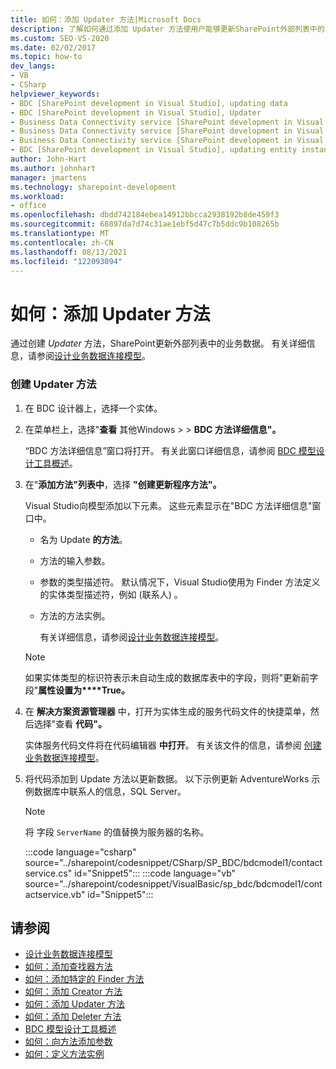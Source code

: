 ```yaml
---
title: 如何：添加 Updater 方法|Microsoft Docs
description: 了解如何通过添加 Updater 方法使用户能够更新SharePoint外部列表中的业务数据。
ms.custom: SEO-VS-2020
ms.date: 02/02/2017
ms.topic: how-to
dev_langs:
- VB
- CSharp
helpviewer_keywords:
- BDC [SharePoint development in Visual Studio], updating data
- BDC [SharePoint development in Visual Studio], Updater
- Business Data Connectivity service [SharePoint development in Visual Studio], updating data
- Business Data Connectivity service [SharePoint development in Visual Studio], Updater
- Business Data Connectivity service [SharePoint development in Visual Studio], updating entity instances
- BDC [SharePoint development in Visual Studio], updating entity instances
author: John-Hart
ms.author: johnhart
manager: jmartens
ms.technology: sharepoint-development
ms.workload:
- office
ms.openlocfilehash: dbdd742184ebea14912bbcca2938192b8de459f3
ms.sourcegitcommit: 68897da7d74c31ae1ebf5d47c7b5ddc9b108265b
ms.translationtype: MT
ms.contentlocale: zh-CN
ms.lasthandoff: 08/13/2021
ms.locfileid: "122093094"
---
```

# <a name="how-to-add-an-updater-method"></a>如何：添加 Updater 方法
  通过创建 *Updater* 方法，SharePoint更新外部列表中的业务数据。 有关详细信息，请参阅[设计业务数据连接模型](../sharepoint/designing-a-business-data-connectivity-model.md)。

### <a name="to-create-an-updater-method"></a>创建 Updater 方法

1. 在 BDC 设计器上，选择一个实体。

2. 在菜单栏上，选择"**查看** 其他Windows  >    >  **BDC 方法详细信息"。**

    “BDC 方法详细信息”窗口将打开。 有关此窗口详细信息，请参阅 [BDC 模型设计工具概述](../sharepoint/bdc-model-design-tools-overview.md)。

3. 在"**添加方法"列表中**，选择 **"创建更新程序方法"。**

    Visual Studio向模型添加以下元素。 这些元素显示在"BDC 方法详细信息"窗口中。

   - 名为 Update **的方法**。

   - 方法的输入参数。

   - 参数的类型描述符。 默认情况下，Visual Studio使用为 Finder 方法定义的实体类型描述符，例如 (联系人) 。

   - 方法的方法实例。

     有关详细信息，请参阅[设计业务数据连接模型](../sharepoint/designing-a-business-data-connectivity-model.md)。

   > [!NOTE]
   > 如果实体类型的标识符表示未自动生成的数据库表中的字段，则将"更新前字段"**属性设置为****True。**

4. 在 **解决方案资源管理器** 中，打开为实体生成的服务代码文件的快捷菜单，然后选择"查看 **代码"。**

    实体服务代码文件将在代码编辑器 **中打开**。 有关该文件的信息，请参阅 [创建业务数据连接模型](../sharepoint/creating-a-business-data-connectivity-model.md)。

5. 将代码添加到 Update 方法以更新数据。 以下示例更新 AdventureWorks 示例数据库中联系人的信息，SQL Server。

   > [!NOTE]
   > 将 字段 `ServerName` 的值替换为服务器的名称。

    :::code language="csharp" source="../sharepoint/codesnippet/CSharp/SP_BDC/bdcmodel1/contactservice.cs" id="Snippet5":::
    :::code language="vb" source="../sharepoint/codesnippet/VisualBasic/sp_bdc/bdcmodel1/contactservice.vb" id="Snippet5":::

## <a name="see-also"></a>请参阅
- [设计业务数据连接模型](../sharepoint/designing-a-business-data-connectivity-model.md)
- [如何：添加查找器方法](../sharepoint/how-to-add-a-finder-method.md)
- [如何：添加特定的 Finder 方法](../sharepoint/how-to-add-a-specific-finder-method.md)
- [如何：添加 Creator 方法](../sharepoint/how-to-add-a-creator-method.md)
- [如何：添加 Updater 方法](../sharepoint/how-to-add-an-updater-method.md)
- [如何：添加 Deleter 方法](../sharepoint/how-to-add-a-deleter-method.md)
- [BDC 模型设计工具概述](../sharepoint/bdc-model-design-tools-overview.md)
- [如何：向方法添加参数](../sharepoint/how-to-add-a-parameter-to-a-method.md)
- [如何：定义方法实例](../sharepoint/how-to-define-a-method-instance.md)
